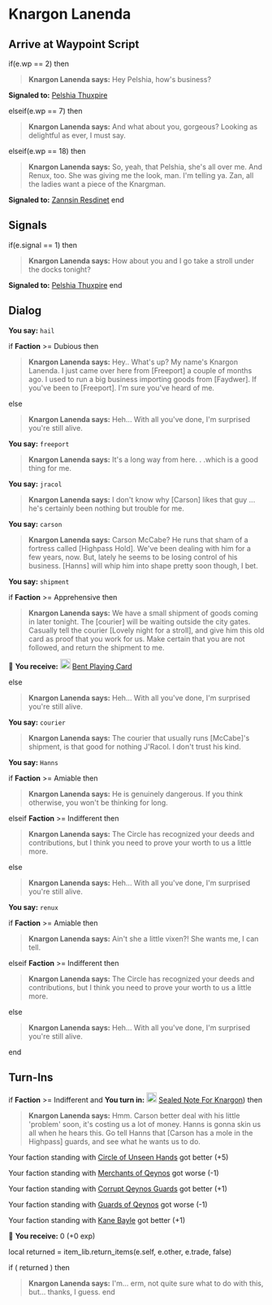 # Knargon Lanenda
## Arrive at Waypoint Script

if(e.wp == 2) then


>**Knargon Lanenda says:** Hey Pelshia, how's business?


**Signaled to:**  [Pelshia Thuxpire](/npc/2073)

elseif(e.wp == 7) then


>**Knargon Lanenda says:** And what about you, gorgeous? Looking as delightful as ever, I must say.

elseif(e.wp == 18) then


>**Knargon Lanenda says:** So, yeah, that Pelshia, she's all over me. And Renux, too. She was giving me the look, man. I'm telling ya. Zan, all the ladies want a piece of the Knargman.


**Signaled to:**  [Zannsin Resdinet](/npc/2085)
end

## Signals

if(e.signal == 1) then


>**Knargon Lanenda says:** How about you and I go take a stroll under the docks tonight?


**Signaled to:**  [Pelshia Thuxpire](/npc/2073)
end

## Dialog

**You say:** `hail`



if **Faction** >= Dubious then



>**Knargon Lanenda says:** Hey..  What's up? My name's Knargon Lanenda. I just came over here from [Freeport] a couple of months ago. I used to run a big business importing goods from [Faydwer]. If you've been to [Freeport]. I'm sure you've heard of me.


else



>**Knargon Lanenda says:** Heh...  With all you've done, I'm surprised you're still alive.


**You say:** `freeport`



>**Knargon Lanenda says:** It's a long way from here. . .which is a good thing for me.

**You say:** `jracol`



>**Knargon Lanenda says:** I don't know why [Carson] likes that guy ... he's certainly been nothing but trouble for me.

**You say:** `carson`



>**Knargon Lanenda says:** Carson McCabe? He runs that sham of a fortress called [Highpass Hold]. We've been dealing with him for a few years, now. But, lately he seems to be losing control of his business. [Hanns] will whip him into shape pretty soon though, I bet.

**You say:** `shipment`



if **Faction** >= Apprehensive then



>**Knargon Lanenda says:** We have a small shipment of goods coming in later tonight. The [courier] will be waiting outside the city gates. Casually tell the courier [Lovely night for a stroll], and give him this old card as proof that you work for us. Make certain that you are not followed, and return the shipment to me.



 &#127873; **You receive:**  <img style="background:url(/static/icons/blank_slot.gif);width:20px;height:20px;" src="/static/icons/item_648.png" alt="" /> <a
                                href="/item/13903" data-url="13903" class="tooltip-link link">Bent Playing Card</a>


else



>**Knargon Lanenda says:** Heh...  With all you've done, I'm surprised you're still alive.


**You say:** `courier`



>**Knargon Lanenda says:** The courier that usually runs [McCabe]'s shipment, is that good for nothing J'Racol. I don't trust his kind.

**You say:** `Hanns`



if **Faction** >= Amiable then



>**Knargon Lanenda says:** He is genuinely dangerous. If you think otherwise, you won't be thinking for long.


elseif **Faction** >= Indifferent then



>**Knargon Lanenda says:** The Circle has recognized your deeds and contributions, but I think you need to prove your worth to us a little more.


else



>**Knargon Lanenda says:** Heh...  With all you've done, I'm surprised you're still alive.


**You say:** `renux`



if **Faction** >= Amiable then



>**Knargon Lanenda says:** Ain't she a little vixen?! She wants me, I can tell.


elseif **Faction** >= Indifferent then



>**Knargon Lanenda says:** The Circle has recognized your deeds and contributions, but I think you need to prove your worth to us a little more.


else



>**Knargon Lanenda says:** Heh...  With all you've done, I'm surprised you're still alive.

end

## Turn-Ins




if **Faction** >= Indifferent and  **You turn in:** <img style="background:url(/static/icons/blank_slot.gif);width:20px;height:20px;" src="/static/icons/item_504.png" alt="" /> <a
                                href="/item/18722" data-url="18722" class="tooltip-link link">Sealed Note For Knargon</a>) then 


>**Knargon Lanenda says:** Hmm. Carson better deal with his little 'problem' soon, it's costing us a lot of money. Hanns is gonna skin us all when he hears this. Go tell Hanns that [Carson has a mole in the Highpass] guards, and see what he wants us to do.


Your faction standing with [Circle of Unseen Hands](/faction/223) got better (<span class='text-success'>+5</span>)


Your faction standing with [Merchants of Qeynos](/faction/291) got worse (<span class='text-danger'>-1</span>)


Your faction standing with [Corrupt Qeynos Guards](/faction/230) got better (<span class='text-success'>+1</span>)


Your faction standing with [Guards of Qeynos](/faction/262) got worse (<span class='text-danger'>-1</span>)


Your faction standing with [Kane Bayle](/faction/273) got better (<span class='text-success'>+1</span>)


 &#127873; **You receive:** 0 (+0 exp)

 

local returned = item_lib.return_items(e.self, e.other, e.trade, false)

if ( returned ) then


>**Knargon Lanenda says:** I'm... erm, not quite sure what to do with this, but... thanks, I guess.
end


